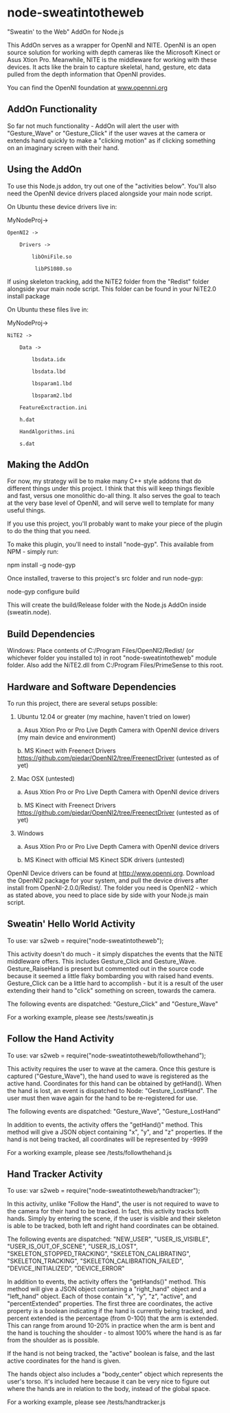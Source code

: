 node-sweatintotheweb
====================

"Sweatin' to the Web" AddOn for Node.js

This AddOn serves as a wrapper for OpenNI and NITE.  OpenNI is an open source solution for working with depth cameras like the Microsoft Kinect or Asus Xtion Pro.  Meanwhile, NITE is the middleware for working with these devices.  It acts like the brain to capture skeletal, hand, gesture, etc data pulled from the depth information that OpenNI provides.

You can find the OpenNI foundation at www.opennni.org


AddOn Functionality
-------------------

So far not much functionality - AddOn will alert the user with "Gesture_Wave" or "Gesture_Click" if the user waves at the camera or extends hand quickly to make a "clicking motion" as if clicking something on an imaginary screen with their hand.


Using the AddOn
---------------

To use this Node.js addon, try out one of the "activities below".  You'll also need the OpenNI device drivers placed alongside your main node script.

On Ubuntu these device drivers live in:

MyNodeProj->

    OpenNI2 ->

	    Drivers ->

		    libOniFile.so

		     libPS1080.so


If using skeleton tracking, add the NiTE2 folder from the "Redist" folder alongside your main node script.  This folder can be found in your NiTE2.0 install package

On Ubuntu these files live in:

MyNodeProj->

    NiTE2 ->

	    Data ->

		    lbsdata.idx

		    lbsdata.lbd

		    lbsparam1.lbd

		    lbsparam2.lbd

		FeatureExctraction.ini

		h.dat

		HandAlgorithms.ini
		
		s.dat


Making the AddOn
----------------

For now, my strategy will be to make many C++ style addons that do different things under this project.  I think that this will keep things flexible and fast, versus one monolithic do-all thing.  It also serves the goal to teach at the very base level of OpenNI, and will serve well to template for many useful things.

If you use this project, you'll probably want to make your piece of the plugin to do the thing that you need.

To make this plugin, you'll need to install "node-gyp".  This available from NPM - simply run:

npm install -g node-gyp

Once installed, traverse to this project's src folder and run node-gyp:

node-gyp configure build

This will create the build/Release folder with the Node.js AddOn inside (sweatin.node).


Build Dependencies
----------------------------------

Windows: Place contents of C:/Program Files/OpenNI2/Redist/ (or whichever folder you installed to) in root "node-sweatintotheweb" module folder.  Also add the NiTE2.dll from C:/Program Files/PrimeSense to this root.



Hardware and Software Dependencies
----------------------------------

To run this project, there are several setups possible:

1.  Ubuntu 12.04 or greater (my machine, haven't tried on lower)

	a.  Asus Xtion Pro or Pro Live Depth Camera with OpenNI device drivers (my main device and environment)

	b.  MS Kinect with Freenect Drivers https://github.com/piedar/OpenNI2/tree/FreenectDriver (untested as of yet)


2.  Mac OSX (untested)

	a.  Asus Xtion Pro or Pro Live Depth Camera with OpenNI device drivers

	b.  MS Kinect with Freenect Drivers https://github.com/piedar/OpenNI2/tree/FreenectDriver (untested as of yet)

3.  Windows

	a.  Asus Xtion Pro or Pro Live Depth Camera with OpenNI device drivers

	b.  MS Kinect with official MS Kinect SDK drivers (untested)


OpenNI Device drivers can be found at http://www.openni.org.  Download the OpenNI2 package for your system, and pull the device drivers after install from OpenNI-2.0.0/Redist/.  The folder you need is OpenNI2 - which as stated above, you need to place side by side with your Node.js main script.


Sweatin' Hello World Activity
------------------------------

To use:
var s2web = require("node-sweatintotheweb");

This activity doesn't do much - it simply dispatches the events that the NiTE middleware offers.
This includes Gesture_Click and Gesture_Wave.  Gesture_RaiseHand is present but commented out in the source code
because it seemed a little flaky bombarding you with raised hand events.  Gesture_Click can be a little hard to 
accomplish - but it is a result of the user extending their hand to "click" something on screen, towards the camera.

The following events are dispatched: "Gesture_Click" and "Gesture_Wave"

For a working example, please see /tests/sweatin.js


Follow the Hand Activity
------------------------

To use:
var s2web = require("node-sweatintotheweb/followthehand");

This activity requires the user to wave at the camera.  Once this gesture is captured ("Gesture_Wave"), the hand used to wave is registered as the active hand.  Coordinates for this hand can be obtained by getHand().  When the hand is lost, an event is dispatched to Node: "Gesture_LostHand".  The user must then wave again for the hand to be re-registered for use.

The following events are dispatched: "Gesture_Wave", "Gesture_LostHand"

In addition to events, the activity offers the "getHand()" method.  This method will give a JSON object containing "x", "y", and "z" properties.  If the hand is not being tracked, all coordinates will be represented by -9999

For a working example, please see /tests/followthehand.js


Hand Tracker Activity
----------------------

To use:
var s2web = require("node-sweatintotheweb/handtracker");

In this activity, unlike "Follow the Hand", the user is not required to wave to the camera for their hand to be tracked.  In fact, this activity tracks both hands.  Simply by entering the scene, if the user is visible and their skeleton is able to be tracked, both left and right hand coordinates can be obtained.

The following events are dispatched: "NEW_USER", "USER_IS_VISIBLE", "USER_IS_OUT_OF_SCENE", "USER_IS_LOST", "SKELETON_STOPPED_TRACKING", "SKELETON_CALIBRATING", "SKELETON_TRACKING", "SKELETON_CALIBRATION_FAILED", "DEVICE_INITIALIZED", "DEVICE_ERROR"

In addition to events, the activity offers the "getHands()" method.  This method will give a JSON object containing a "right_hand" object and a "left_hand" object.  Each of those contain "x", "y", "z", "active", and "percentExtended" properties.  The first three are coordinates, the active property is a boolean indicating if the hand is currently being tracked, and percent extended is the percentage (from 0-100) that the arm is extended.  This can range from around 10-20% in practice when the arm is bent and the hand is touching the shoulder - to almost 100% where the hand is as far from the shoulder as is possible.

If the hand is not being tracked, the "active" boolean is false, and the last active coordinates for the hand is given.

The hands object also includes a "body_center" object which represents the user's torso.  It's included here because it can be very nice to figure out where the hands are in relation to the body, instead of the global space.

For a working example, please see /tests/handtracker.js